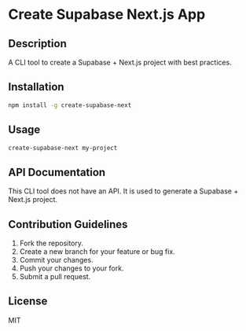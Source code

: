 # Create Supabase Next.js App

## Description

A CLI tool to create a Supabase + Next.js project with best practices.

## Installation

```bash
npm install -g create-supabase-next
```

## Usage

```bash
create-supabase-next my-project
```

## API Documentation

This CLI tool does not have an API. It is used to generate a Supabase + Next.js project.

## Contribution Guidelines

1.  Fork the repository.
2.  Create a new branch for your feature or bug fix.
3.  Commit your changes.
4.  Push your changes to your fork.
5.  Submit a pull request.

## License

MIT
